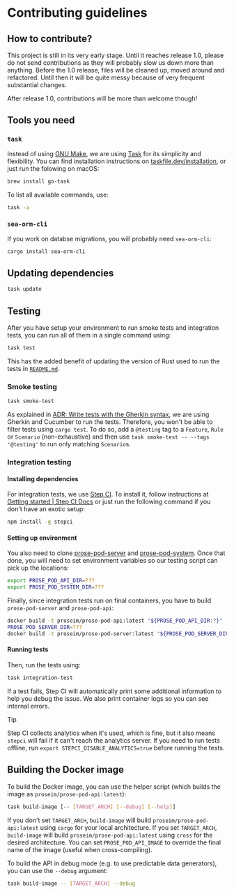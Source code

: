# Contributing guidelines

## How to contribute?

This project is still in its very early stage. Until it reaches release 1.0, please do not send contributions as they will probably slow us down more than anything. Before the 1.0 release, files will be cleaned up, moved around and refactored. Until then it will be quite messy because of very frequent substantial changes.

After release 1.0, contributions will be more than welcome though!

## Tools you need

### `task`

Instead of using [GNU Make], we are using [Task] for its simplicity and flexibility. You can find installation instructions on [taskfile.dev/installation](https://taskfile.dev/installation/), or just run the folowing on macOS:

```bash
brew install go-task
```

To list all available commands, use:

```bash
task -a
```

### `sea-orm-cli`

If you work on databse migrations, you will probably need `sea-orm-cli`:

```bash
cargo install sea-orm-cli
```

## Updating dependencies

```bash
task update
```

## Testing

After you have setup your environment to run smoke tests and integration tests, you can run all of them in a single command using:

```bash
task test
```

This has the added benefit of updating the version of Rust used to run the tests in [`README.md`](./README.md).

### Smoke testing

```bash
task smoke-test
```

As explained in [ADR: Write tests with the Gherkin syntax](./ADRs/2024-01-11-a-write-tests-in-gherkin.md), we are using Gherkin and Cucumber to run the tests. Therefore, you won't be able to filter tests using `cargo test`. To do so, add a `@testing` tag to a `Feature`, `Rule` or `Scenario` (non-exhaustive) and then use `task smoke-test -- --tags '@testing'` to run only matching `Scenario`s.

### Integration testing

#### Installing dependencies

For integration tests, we use [Step CI]. To install it, follow instructions at [Getting started | Step CI Docs](https://docs.stepci.com/guides/getting-started.html) or just run the following command if you don't have an exotic setup:

```bash
npm install -g stepci
```

#### Setting up environment

You also need to clone [prose-pod-server](https://github.com/prose-im/prose-pod-server) and [prose-pod-system](https://github.com/prose-im/prose-pod-system). Once that done, you will need to set environment variables so our testing script can pick up the locations:

```bash
export PROSE_POD_API_DIR=???
export PROSE_POD_SYSTEM_DIR=???
```

Finally, since integration tests run on final containers, you have to build `prose-pod-server` and `prose-pod-api`:

```bash
docker build -t proseim/prose-pod-api:latest "${PROSE_POD_API_DIR:?}"
PROSE_POD_SERVER_DIR=???
docker build -t proseim/prose-pod-server:latest "${PROSE_POD_SERVER_DIR:?}"
```

#### Running tests

Then, run the tests using:

```bash
task integration-test
```

If a test fails, Step CI will automatically print some additional information to help you debug the issue. We also print container logs so you can see internal errors.

> [!TIP]
> Step CI collects analytics when it's used, which is fine, but it also means `stepci` will fail if it can't reach the analytics server.
> If you need to run tests offline, run `export STEPCI_DISABLE_ANALYTICS=true` before running the tests.

## Building the Docker image

To build the Docker image, you can use the helper script (which builds the image as `proseim/prose-pod-api:latest`):

```bash
task build-image [-- [TARGET_ARCH] [--debug] [--help]]
```

If you don't set `TARGET_ARCH`, `build-image` will build `proseim/prose-pod-api:latest` using `cargo` for your local architecture. If you set `TARGET_ARCH`, `build-image` will build `proseim/prose-pod-api:latest` using `cross` for the desired architecture. You can set `PROSE_POD_API_IMAGE` to override the final name of the image (useful when cross-compiling).

To build the API in debug mode (e.g. to use predictable data generators), you can use the `--debug` argument:

```bash
task build-image -- [TARGET_ARCH] --debug
```

[Step CI]: https://stepci.com/ "Step CI homepage"
[Task]: https://stepci.com/ "Task"
[GNU Make]: https://www.gnu.org/software/make/ "Make - GNU Project - Free Software Foundation"
